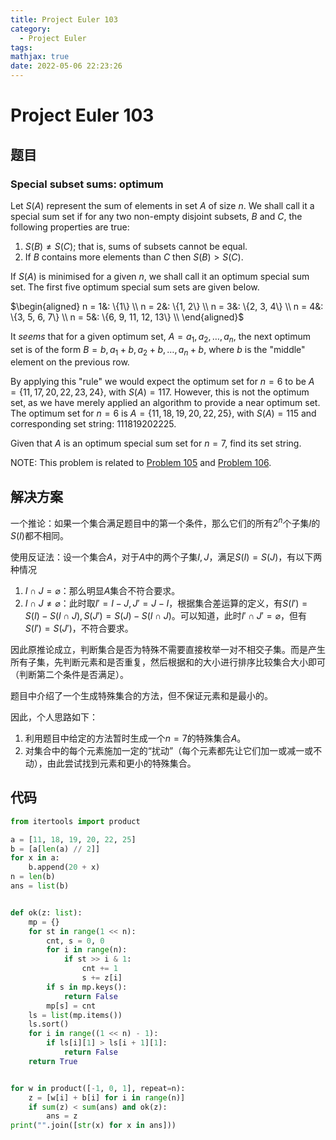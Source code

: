 ```yaml
---
title: Project Euler 103
category:
  - Project Euler
tags:
mathjax: true
date: 2022-05-06 22:23:26
---
```


<escape><!-- more --></escape>

# Project Euler 103

## 题目

### Special subset sums: optimum

Let $S(A)$ represent the sum of elements in set $A$ of size $n$. We shall call it a special sum set if for any two non-empty disjoint subsets, $B$ and $C$, the following properties are true:

1. $S(B) \neq S(C)$; that is, sums of subsets cannot be equal.
2. If $B$ contains more elements than $C$ then $S(B) > S(C)$.

If $S(A)$ is minimised for a given $n$, we shall call it an optimum special sum set. The first five optimum special sum sets are given below.

$\begin{aligned}
n = 1&: \{1\} \\
n = 2&: \{1, 2\} \\
n = 3&: \{2, 3, 4\} \\
n = 4&: \{3, 5, 6, 7\} \\
n = 5&: \{6, 9, 11, 12, 13\} \\
\end{aligned}$

It *seems* that for a given optimum set, $A = {a_1, a_2, \dots , a_n}$, the next optimum set is of the form  $B = {b, a_1+b, a_2+b, \dots ,a_n+b}$, where $b$ is the "middle" element on the previous row.

By applying this "rule" we would expect the optimum set for $n=6$ to be $A = \{11, 17, 20, 22, 23, 24\}$, with $S(A) = 117$. However, this is not the optimum set, as we have merely applied an algorithm to provide a near optimum set. The optimum set for $n=6$ is $A = \{11, 18, 19, 20, 22, 25\}$, with $S(A) = 115$ and corresponding set string: $111819202225$.

Given that $A$ is an optimum special sum set for $n=7$, find its set string.

NOTE: This problem is related to <a href="problem=105">Problem 105</a> and <a href="problem=106">Problem 106</a>.

## 解决方案

一个推论：如果一个集合满足题目中的第一个条件，那么它们的所有$2^n$个子集$I$的$S(I)$都不相同。

使用反证法：设一个集合$A$，对于$A$中的两个子集$I,J$，满足$S(I)=S(J)$，有以下两种情况

1. $I \cap J = \varnothing$：那么明显$A$集合不符合要求。
2. $I \cap J \ne \varnothing$：此时取$I'=I-J,J'=J-I$，根据集合差运算的定义，有$S(I')=S(I)-S(I \cap J),S(J')=S(J)-S(I \cap J)$。可以知道，此时$I' \cap J' = \varnothing$，但有$S(I')=S(J')$，不符合要求。

因此原推论成立，判断集合是否为特殊不需要直接枚举一对不相交子集。而是产生所有子集，先判断元素和是否重复，然后根据和的大小进行排序比较集合大小即可（判断第二个条件是否满足）。

题目中介绍了一个生成特殊集合的方法，但不保证元素和是最小的。

因此，个人思路如下：

1. 利用题目中给定的方法暂时生成一个$n=7$的特殊集合$A$。
2. 对集合中的每个元素施加一定的“扰动”（每个元素都先让它们加一或减一或不动），由此尝试找到元素和更小的特殊集合。

## 代码

```py
from itertools import product

a = [11, 18, 19, 20, 22, 25]
b = [a[len(a) // 2]]
for x in a:
    b.append(20 + x)
n = len(b)
ans = list(b)


def ok(z: list):
    mp = {}
    for st in range(1 << n):
        cnt, s = 0, 0
        for i in range(n):
            if st >> i & 1:
                cnt += 1
                s += z[i]
        if s in mp.keys():
            return False
        mp[s] = cnt
    ls = list(mp.items())
    ls.sort()
    for i in range((1 << n) - 1):
        if ls[i][1] > ls[i + 1][1]:
            return False
    return True


for w in product([-1, 0, 1], repeat=n):
    z = [w[i] + b[i] for i in range(n)]
    if sum(z) < sum(ans) and ok(z):
        ans = z
print("".join([str(x) for x in ans]))

```
